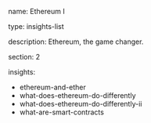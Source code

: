 name: Ethereum I

type: insights-list

description: Ethereum, the game changer.

section: 2

insights:
 - ethereum-and-ether
 - what-does-ethereum-do-differently
 - what-does-ethereum-do-differently-ii
 - what-are-smart-contracts

